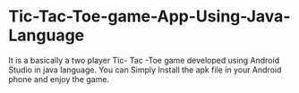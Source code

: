 # Tic-Tac-Toe-game-App-Using-Java-Language
It is a basically a two player Tic- Tac -Toe game developed using Android Studio in java language.
You can Simply Install the apk file in your Android phone and enjoy the game.
